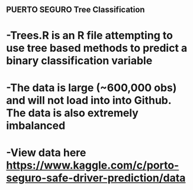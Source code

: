 ## PUERTO SEGURO Tree Classification
# -Trees.R is an R file attempting to use tree based methods to predict a binary classification variable
# -The data is large (~600,000 obs) and will not load into into Github. The data is also extremely imbalanced
# -View data here https://www.kaggle.com/c/porto-seguro-safe-driver-prediction/data

